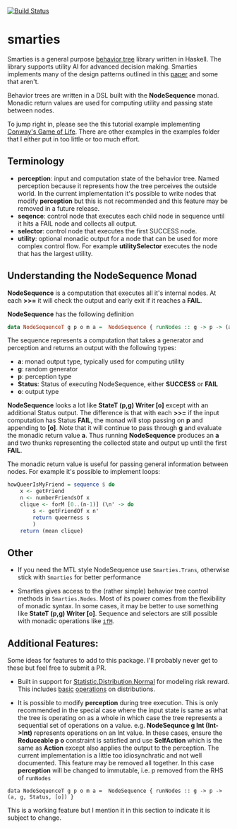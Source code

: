 [![Build Status](https://travis-ci.com/pdlla/smarties.svg?branch=master)](https://travis-ci.com/pdlla/smarties)

# smarties
Smarties is a general purpose [behavior tree](https://en.wikipedia.org/wiki/Behavior_tree_(artificial_intelligence,_robotics_and_control)) library written in Haskell. The library supports utility AI for advanced decision making. Smarties implements many of the design patterns outlined in this [paper](https://course.ccs.neu.edu/cs5150f13/readings/dill_designpatterns.pdf) and some that aren't.

Behavior trees are written in a DSL built with the **NodeSequence** monad. Monadic return values are used for computing utility and passing state between nodes.

To jump right in, please see the this tutorial example implementing [Conway's Game of Life](https://github.com/pdlla/smarties/tree/master/examples/tutorial). There are other examples in the examples folder that I either put in too little or too much effort.

## Terminology
- **perception**: input and computation state of the behavior tree. Named perception because it represents how the tree perceives the outside world. In the current implementation it's possible to write nodes that modify **perception** but this is not recommended and this feature may be removed in a future release.
- **seqence**: control node that executes each child node in sequence until it hits a FAIL node and collects all output.
- **selector**: control node that executes the first SUCCESS node.
- **utility**: optional monadic output for a node that can be used for more complex control flow. For example **utilitySelector** executes the node that has the largest utility.

## Understanding the NodeSequence Monad
**NodeSequence** is a computation that executes all it's internal nodes. At each **>>=** it will check the output and early exit if it reaches a **FAIL**.

**NodeSequence** has the following definition

```haskell
data NodeSequenceT g p o m a =  NodeSequence { runNodes :: g -> p -> (a, g, p, Status, [o]) }
```

The sequence represents a computation that takes a generator and perception and returns an output with the following types:

- **a**: monad output type, typically used for computing utility
- **g**: random generator
- **p**: perception type
- **Status**: Status of executing NodeSequence, either **SUCCESS** or **FAIL**
- **o**: output type

**NodeSequence** looks a lot like **StateT (p,g) Writer [o]** except with an additional Status output. The difference is that with each **>>=** if the input computation has Status **FAIL**, the monad will stop passing on **p** and appending to **[o]**. Note that it will continue to pass through **g** and evaluate the monadic return value **a**. Thus running **NodeSequence** produces an **a** and two thunks representing the collected state and output up until the first **FAIL**.

The monadic return value is useful for passing general information between nodes. For example it's possible to implement loops:

```haskell
howQueerIsMyFriend = sequence $ do
	x <- getFriend
	n <- numberFriendsOf x
	clique <- forM [0..(n-1)] (\n' -> do
		s <- getFriendOf x n'
		return queerness s
		)
	return (mean clique)
```

## Other
- If you need the MTL style NodeSequence use `Smarties.Trans`, otherwise stick with `Smarties` for better performance

- Smarties gives access to the (rather simple) behavior tree control methods in `Smarties.Nodes`. Most of its power comes from the flexibility of monadic syntax. In some cases, it may be better to use something like **StateT (p,g) Writer [o]**. Sequence and selectors are still possible with monadic operations like [`ifM`](https://hackage.haskell.org/package/extra-1.7.1/docs/Control-Monad-Extra.html).

## Additional Features: <a id="missing"></a>
Some ideas for features to add to this package. I'll probably never get to these but feel free to submit a PR.

- Built in support for [Statistic.Distribution.Normal](https://hackage.haskell.org/package/statistics-0.14.0.2/docs/Statistics-Distribution-Normal.html) for modeling risk reward. This includes [basic](https://en.wikipedia.org/wiki/Sum_of_normally_distributed_random_variables) [operations](https://ccrma.stanford.edu/~jos/sasp/Product_Two_Gaussian_PDFs.html) on distributions.

- It is possible to modify **perception** during tree execution. This is only recommended in the special case where the input state is same as what the tree is operating on as a whole in which case the tree represents a sequential set of operations on a value. e.g. **NodeSequnce g Int (Int->Int)** represents operations on an Int value. In these cases, ensure the **Reduceable p o** constraint is satisfied and use **SelfAction** which is the same as **Action** except also applies the output to the perception. The current implementation is a little too idiosynchratic and not well documented. This feature may be removed all together. In this case **perception** will be changed to immutable, i.e. p removed from the RHS of `runNodes`
```
data NodeSequenceT g p o m a =  NodeSequence { runNodes :: g -> p -> (a, g, Status, [o]) }
```
This is a working feature but I mention it in this section to indicate it is subject to change.

